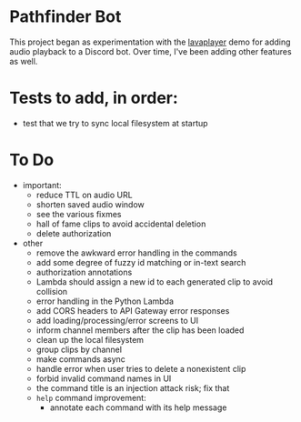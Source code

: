 # Pathfinder Bot
This project began as experimentation with the [lavaplayer](https://github.com/sedmelluq/lavaplayer/tree/master/demo-jda)
demo for adding audio playback to a Discord bot. Over time, I've been adding other features as well.

# Tests to add, in order:
* test that we try to sync local filesystem at startup

# To Do
* important:
    * reduce TTL on audio URL
    * shorten saved audio window
    * see the various fixmes
    * hall of fame clips to avoid accidental deletion
    * delete authorization
* other
    * remove the awkward error handling in the commands
    * add some degree of fuzzy id matching or in-text search
    * authorization annotations
    * Lambda should assign a new id to each generated clip to avoid collision
    * error handling in the Python Lambda
    * add CORS headers to API Gateway error responses
    * add loading/processing/error screens to UI
    * inform channel members after the clip has been loaded
    * clean up the local filesystem
    * group clips by channel
    * make commands async
    * handle error when user tries to delete a nonexistent clip
    * forbid invalid command names in UI
    * the command title is an injection attack risk; fix that
    * `help` command improvement:
        * annotate each command with its help message